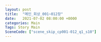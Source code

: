 ```yaml
---
layout: post
title:  "메인_회상_001~012장"
date:   2021-07-02 08:00:00 +0000
categories: Main
Tags: Story Main
SceneCode: ["scene_skip_cp001-012_q1_s10"]
---
```


